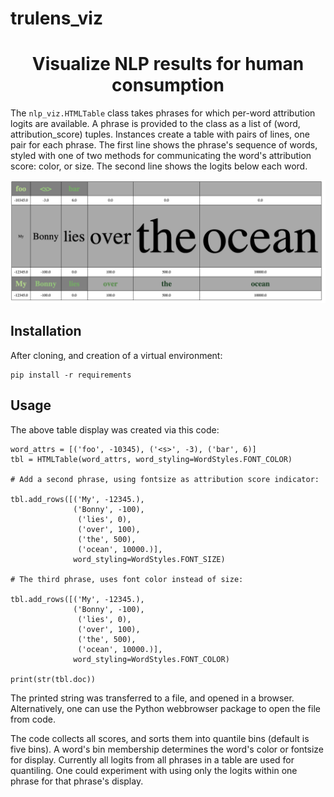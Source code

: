 # trulens_viz

   <h1 align="center">Visualize NLP results for human consumption</h1>


The `nlp_viz.HTMLTable` class takes phrases for which per-word attribution logits are available. A phrase is provided to the class as a list of (word, attribution_score) tuples. Instances create a table with pairs of lines, one pair for each phrase. The first line shows the phrase's sequence of words, styled with one of two methods for communicating the word's attribution score: color, or size. The second line shows the logits below each word.

![NLP attribution strength demo](wordAttributionViz.png)

## Installation

After cloning, and creation of a virtual environment:

```
pip install -r requirements
```

## Usage

The above table display was created via this code:

```
word_attrs = [('foo', -10345), ('<s>', -3), ('bar', 6)]
tbl = HTMLTable(word_attrs, word_styling=WordStyles.FONT_COLOR)

# Add a second phrase, using fontsize as attribution score indicator:

tbl.add_rows([('My', -12345.), 
              ('Bonny', -100),
               ('lies', 0), 
               ('over', 100), 
               ('the', 500), 
               ('ocean', 10000.)],
              word_styling=WordStyles.FONT_SIZE)

# The third phrase, uses font color instead of size:

tbl.add_rows([('My', -12345.), 
              ('Bonny', -100),
               ('lies', 0), 
               ('over', 100), 
               ('the', 500), 
               ('ocean', 10000.)],
              word_styling=WordStyles.FONT_COLOR)

print(str(tbl.doc))
```
The printed string was transferred to a file, and opened in a browser. Alternatively, one can use the Python webbrowser package to open the file from code.

The code collects all scores, and sorts them into quantile bins (default is five bins). A word's bin membership determines the word's color or fontsize for display. Currently all logits from all phrases in a table are used for quantiling. One could experiment with using only the logits within one phrase for that phrase's display.

